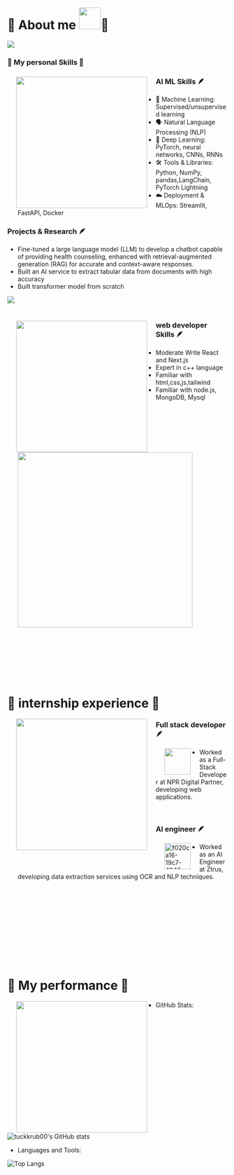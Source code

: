 # 🩷 About me <img src="https://image.civitai.com/xG1nkqKTMzGDvpLrqFT7WA/29dd7beb-0eac-4f29-9db1-832fc4fb619f/width=640,original=false/05976-3724328254-2023-12-10.jpeg"  width="50">🩷 


<img src="https://readme-typing-svg.herokuapp.com?font=Fira+Code&pause=1000&color=F756EE&background=FFADFA00&random=false&width=800&lines=Welcome!+to+my+profile🩷🩷🩷;Nice+to+meet+you🩷🩷🩷;" />


 <h3>
       🩷 My personal Skills 🩷
 </h3>      
<div>
  <img src="https://i.pinimg.com/736x/b0/36/18/b03618c27fb4b41b9a881dfc5397fa05.jpg" width="300" align="left" hspace="20" />
  <div>
    <h3>AI ML Skills 🪶</h3>
    <ul>
      <li>🧠 Machine Learning: Supervised/unsupervised learning</li>
      <li>🗣️ Natural Language Processing (NLP)</li>
      <li>🤖 Deep Learning: PyTorch, neural networks, CNNs, RNNs</li>
      <li>🛠️ Tools & Libraries: Python, NumPy, pandas,LangChain, PyTorch Lightning</li>
      <li>☁️ Deployment & MLOps: Streamlit, FastAPI, Docker</li>    
    </ul>
    <h3>Projects & Research 🪶</h3>
    <ul>
      <li>Fine-tuned a large language model (LLM) to develop a chatbot capable of providing health counseling, enhanced with retrieval-augmented generation (RAG) for accurate and context-aware responses.</li>
      <li>Built an AI service to extract tabular data from documents with high accuracy</li>
      <li>Built transformer model from scratch</li>
    </ul>    
    <img src="https://skillicons.dev/icons?i=fastapi,pytorch,tensorflow,py" />
  </div>
</div>
<br>
<div >
      <div>
        <img align="left" src="https://i.pinimg.com/564x/cf/18/ad/cf18ad23ee246a4f9db0d2c9077e9c7d.jpg" width="300" hspace="20"> 
      </div>
  <div>
    <h3>
           web developer Skills 🪶
    </h3>
    <ul>
        <li>
          Moderate Write React and Next.js
        </li>
        <li>
            Expert in c++ language
          </li>
        <li>
            Familiar with html,css,js,tailwind
          </li>
      <li>
            Familiar with node.js, MongoDB, Mysql
          </li>
          <img src="https://skillicons.dev/icons?i=js,html,css,cpp,nodejs,nextjs,postgres,react,tailwind,ts" width="400">
    </ul>
        
  </div>
  
</div>
<br>
<br>
<br>
<br>
<br>
<br>

# 🩷 internship experience 🩷


<div>
      <img align="left" src="https://i.pinimg.com/736x/90/1a/d0/901ad0d544a5367a28984d9ae328e753.jpg" width="300" hspace="20" >
</div>      


<h3>
           Full stack developer 🪶
</h3>
 <div>
      <img align="left" src="https://encrypted-tbn0.gstatic.com/images?q=tbn:ANd9GcR7SPO3giRo5b54dCBQHK6szy8TxysUw2bPBA&s" width="60" hspace="20" >
</div> 
      

- Worked as a Full-Stack Developer at NPR Digital Partner, developing web applications.
<br>
<h3>
           AI engineer 🪶
</h3>
<div>
      <img width="60" align="left" hspace="20" alt="f020ca16-19c7-4946-ba1b-30f2cc8d6c00-1616601238__1_-removebg-preview" src="https://github.com/user-attachments/assets/853965f7-1114-4964-9142-af1ebd68dc8e" />
</div> 


- Worked as an AI Engineer at Ztrus, developing data extraction services using OCR and NLP techniques.
<br>
<br>
<br>
<br>
<br>
<br>
<br>
<br>
<br>
<br>

# 🩷 My performance 🩷


<div>
      <img align="left" src="https://i.pinimg.com/736x/4e/79/5b/4e795b697a15d54159e67132ea04b9ad.jpg" width="300" hspace="20" >
</div>      


- GitHub Stats:
  
![tuckkrub00's GitHub stats](https://github-readme-stats.vercel.app/api?username=tuckkrub00&show_icons=true&theme=radical)

- Languages and Tools:
  
![Top Langs](https://github-readme-stats.vercel.app/api/top-langs/?username=tuckkrub00&layout=compact&theme=radical)




